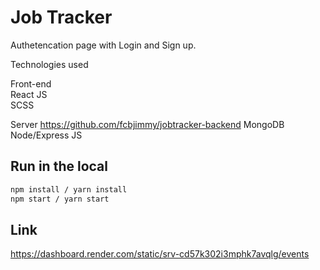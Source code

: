 # Job Tracker

Authetencation page with Login and Sign up.

Technologies used

Front-end  
React JS  
SCSS

Server https://github.com/fcbjimmy/jobtracker-backend
MongoDB  
Node/Express JS

## Run in the local

```bash
npm install / yarn install
npm start / yarn start
```

## Link

https://dashboard.render.com/static/srv-cd57k302i3mphk7avqlg/events
